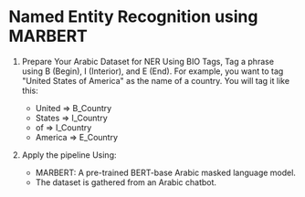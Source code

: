 # Named Entity Recognition using MARBERT
1) Prepare Your Arabic Dataset for NER Using BIO Tags, Tag a phrase using B (Begin), I (Interior), and E (End). For example, you want to tag "United States of America" as the name of a country. You will tag it like this: <br/>
   * United   => B_Country 
   * States   => I_Country 
   * of       => I_Country
   * America  => E_Country 

2) Apply the pipeline Using: <br>
   * MARBERT: A pre-trained BERT-base Arabic masked language model.
   * The dataset is gathered from an Arabic chatbot.
